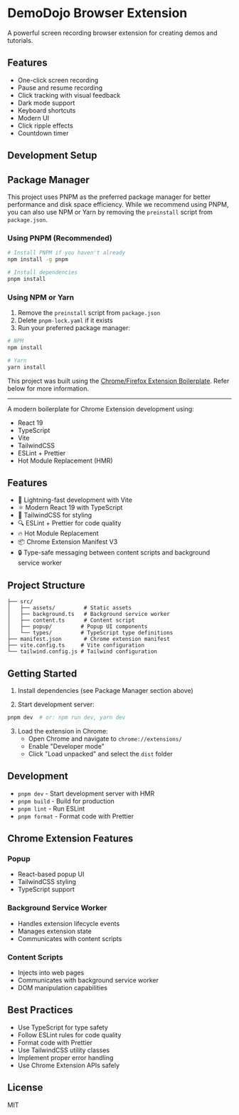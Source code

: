 # DemoDojo Browser Extension

A powerful screen recording browser extension for creating demos and tutorials.

## Features

- One-click screen recording
- Pause and resume recording
- Click tracking with visual feedback
- Dark mode support
- Keyboard shortcuts
- Modern UI
- Click ripple effects
- Countdown timer

## Development Setup
## Package Manager

This project uses PNPM as the preferred package manager for better performance and disk space efficiency. While we recommend using PNPM, you can also use NPM or Yarn by removing the `preinstall` script from `package.json`.

### Using PNPM (Recommended)

```bash
# Install PNPM if you haven't already
npm install -g pnpm

# Install dependencies
pnpm install
```

### Using NPM or Yarn

1. Remove the `preinstall` script from `package.json`
2. Delete `pnpm-lock.yaml` if it exists
3. Run your preferred package manager:

```bash
# NPM
npm install

# Yarn
yarn install
```

This project was built using the [Chrome/Firefox Extension Boilerplate](https://github.com/Jonghakseo/chrome-extension-boilerplate-react-vite). Refer below for more information.

---

A modern boilerplate for Chrome Extension development using:

- React 19
- TypeScript
- Vite
- TailwindCSS
- ESLint + Prettier
- Hot Module Replacement (HMR)


## Features

- 🚀 Lightning-fast development with Vite
- ⚛️ Modern React 19 with TypeScript
- 🎨 TailwindCSS for styling
- 🔍 ESLint + Prettier for code quality
- 🔥 Hot Module Replacement
- 📦 Chrome Extension Manifest V3
- 🔒 Type-safe messaging between content scripts and background service worker

## Project Structure

```
├── src/
│   ├── assets/         # Static assets
│   ├── background.ts   # Background service worker
│   ├── content.ts      # Content script
│   ├── popup/         # Popup UI components
│   └── types/         # TypeScript type definitions
├── manifest.json       # Chrome extension manifest
├── vite.config.ts     # Vite configuration
└── tailwind.config.js # Tailwind configuration
```

## Getting Started

1. Install dependencies (see Package Manager section above)

2. Start development server:

```bash
pnpm dev  # or: npm run dev, yarn dev
```

3. Load the extension in Chrome:
   - Open Chrome and navigate to `chrome://extensions/`
   - Enable "Developer mode"
   - Click "Load unpacked" and select the `dist` folder

## Development

- `pnpm dev` - Start development server with HMR
- `pnpm build` - Build for production
- `pnpm lint` - Run ESLint
- `pnpm format` - Format code with Prettier

## Chrome Extension Features

### Popup

- React-based popup UI
- TailwindCSS styling
- TypeScript support

### Background Service Worker

- Handles extension lifecycle events
- Manages extension state
- Communicates with content scripts

### Content Scripts

- Injects into web pages
- Communicates with background service worker
- DOM manipulation capabilities

## Best Practices

- Use TypeScript for type safety
- Follow ESLint rules for code quality
- Format code with Prettier
- Use TailwindCSS utility classes
- Implement proper error handling
- Use Chrome Extension APIs safely

## License

MIT

